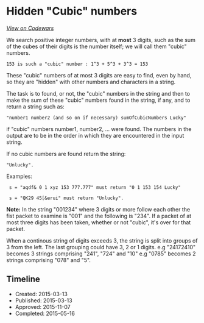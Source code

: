 # Hidden "Cubic" numbers
[*View on Codewars*](https://www.codewars.com/kata/hidden-cubic-numbers)

We search positive integer numbers, with at **most** 3 digits, such as the sum of the cubes of their digits is the number itself; we will call them "cubic" numbers.
```
153 is such a "cubic" number : 1^3 + 5^3 + 3^3 = 153
```
These "cubic" numbers of at most 3 digits are easy to find, even by hand, so they are "hidden" with other numbers and characters in a string. 

The task is to found, or not, the "cubic" numbers in the string and then to make the sum of these "cubic" numbers found in the string, if any, and to return a string such as:
```
"number1 number2 (and so on if necessary) sumOfCubicNumbers Lucky" 
``` 
 if "cubic" numbers number1, number2, ... were found. The numbers in the output are to be in the order in which they are encountered in the input string.
 
 If no cubic numbers are found return the string:
``` 
"Unlucky".
``` 

Examples:
```
 s = "aqdf& 0 1 xyz 153 777.777" must return "0 1 153 154 Lucky"

 s = "QK29 45[&erui" must return "Unlucky".
``` 
 
 **Note:**
In the string "001234" where 3 digits or more follow each other the fist packet to examine is "001" and the following is "234". If a packet of at most three digits has been taken, whether or not "cubic", it's over for that packet. 

When a continous string of digits exceeds 3, the string is split into groups of 3 from the left. The last grouping could have 3, 2 or 1 digits.
e.g "24172410" becomes 3 strings comprising "241", "724" and "10"
e.g "0785" becomes 2 strings comprising "078" and "5".

## Timeline
- Created: 2015-03-13
- Published: 2015-03-13
- Approved: 2015-11-07
- Completed: 2015-05-16